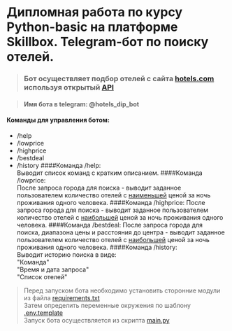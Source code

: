 # Дипломная работа по курсу Python-basic на платформе Skillbox. Telegram-бот по поиску отелей. #

>### Бот осуществляет подбор отелей с сайта [hotels.com](https://ru.hotels.com/) используя открытый [API](https://rapidapi.com/) ###

>#### Имя бота в telegram: @hotels_dip_bot ####
#### Команды для управления ботом: ####
- /help
- /lowprice
- /highprice
- /bestdeal
- /history
 ####Команда /help:  
 Выводит список команд с кратким описанием.
####Команда /lowprice:  
После запроса города для поиска - выводит заданное пользователем количество отелей с <u>наименьшей</u> ценой 
за ночь проживания одного человека.
####Команда /highprice:
После запроса города для поиска - выводит заданное пользователем количество отелей с <u>наибольшей</u> ценой 
за ночь проживания одного человека.
####Команда /bestdeal:
После запроса города для поиска, диапазона цены и расстояния до центра - выводит заданное пользователем количество отелей с <u>наибольшей</u> ценой 
за ночь проживания одного человека.
####Команда /history:  
Выводит историю поиска в виде:  
"Команда"  
"Время и дата запроса"  
"Список отелей"


> Перед запуском бота необходимо установить сторонние модули из файла [requirements.txt](requirements.txt)   
> Затем определить переменные окружения по шаблону [.env.template](.env.template)  
> Запуск бота осуществляется из скрипта [main.py](main.py)
